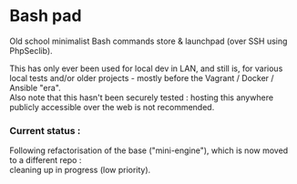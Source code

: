 Bash pad
========

Old school minimalist Bash commands store & launchpad (over SSH using PhpSeclib).  
  
This has only ever been used for local dev in LAN, and still is, for various local tests and/or older projects - mostly before the Vagrant / Docker / Ansible "era".  
Also note that this hasn't been securely tested : hosting this anywhere publicly accessible over the web is not recommended.


### Current status :
Following refactorisation of the base ("mini-engine"), which is now moved to a different repo :  
cleaning up in progress (low priority).